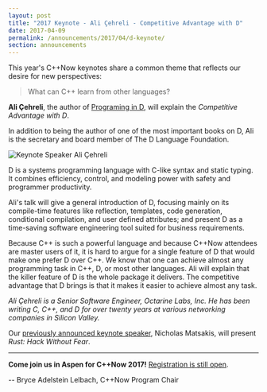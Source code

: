 ```yaml
---
layout: post
title: "2017 Keynote - Ali Çehreli - Competitive Advantage with D"
date: 2017-04-09
permalink: /announcements/2017/04/d-keynote/
section: announcements
---
```


This year's C++Now keynotes share a common theme that reflects our desire for new perspectives:

> What can C++ learn from other languages?

**Ali Çehreli**, the author of [Programing in D](https://www.amazon.com/dp/B019AQNQ96/), will explain the <em>Competitive Advantage with D</em>.

In addition to being the author of one of the most important books on D, Ali is the secretary and board member of The D Language Foundation.

![Keynote Speaker Ali Çehreli](/assets/img/posts/2017/KeynoteSpeakerAliCehreli.jpg "Keynote Speaker Ali Çehreli")

<!--break-->


D is a systems programming language with C-like syntax and static typing. It combines efficiency, control, and modeling power with safety and programmer productivity.

Ali's talk will give a general introduction of D, focusing mainly on its compile-time features like reflection, templates, code generation, conditional compilation, and user defined attributes; and present D as a time-saving software engineering tool suited for business requirements.

Because C++ is such a powerful language and because C++Now attendees are master users of it, it is hard to argue for a single feature of D that would make one prefer D over C++. We know that one can achieve almost any programming task in C++, D, or most other languages. Ali will explain that the killer feature of D is the whole package it delivers. The competitive advantage that D brings is that it makes it easier to achieve almost any task.

*Ali Çehreli is a Senior Software Engineer, Octarine Labs, Inc. He has been writing C, C++, and D for over twenty years at various networking companies in Silicon Valley.*

Our [previously announced keynote speaker](/announcements/2017/03/rust-keynote/), Nicholas Matsakis, will present <i>Rust: Hack Without Fear</i>.

---

**Come join us in Aspen for C++Now 2017!** [Registration is still open](https://cppnow2017.eventbrite.com).

-- Bryce Adelstein Lelbach, C++Now Program Chair
